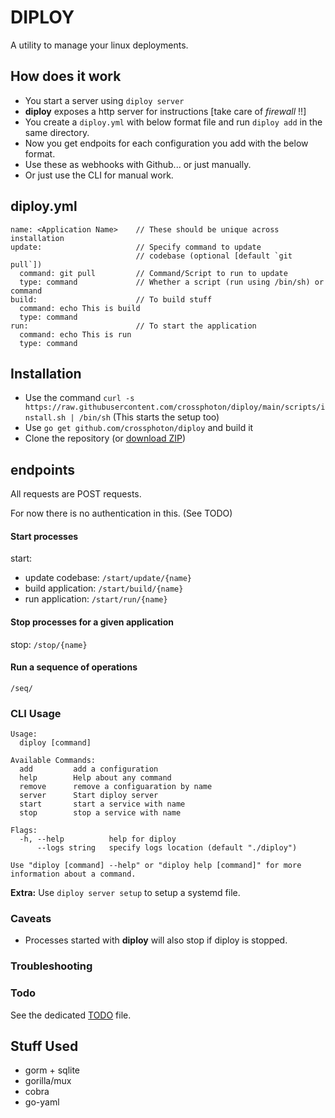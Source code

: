 # DIPLOY

A utility to manage your linux deployments.

## How does it work

- You start a server using `diploy server`
- **diploy** exposes a http server for instructions [take care of *firewall* !!]
- You create a `diploy.yml` with below format file and run `diploy add` in the same directory.
- Now you get endpoits for each configuration you add with the below format.
- Use these as webhooks with Github... or just manually.
- Or just use the CLI for manual work.

## diploy.yml

```
name: <Application Name>    // These should be unique across installation
update:                     // Specify command to update
                            // codebase (optional [default `git pull`])
  command: git pull         // Command/Script to run to update
  type: command             // Whether a script (run using /bin/sh) or command
build:                      // To build stuff
  command: echo This is build
  type: command
run:                        // To start the application
  command: echo This is run
  type: command
```
## Installation
- Use the command `curl -s https://raw.githubusercontent.com/crossphoton/diploy/main/scripts/install.sh | /bin/sh` (This starts the setup too)
- Use `go get github.com/crossphoton/diploy` and build it
- Clone the repository (or [download ZIP](https://github.com/crossphoton/diploy/archive/refs/heads/main.zip))

## endpoints
All requests are POST requests.

For now there is no authentication in this. (See TODO)

#### Start processes
start:
  - update codebase: `/start/update/{name}`
  - build application: `/start/build/{name}`
  - run application: `/start/run/{name}`

#### Stop processes for a given application
stop:
    `/stop/{name}`
  
#### Run a sequence of operations
  `/seq/`


### CLI Usage

```
Usage:
  diploy [command]

Available Commands:
  add         add a configuration
  help        Help about any command
  remove      remove a configuaration by name
  server      Start diploy server
  start       start a service with name
  stop        stop a service with name

Flags:
  -h, --help          help for diploy
      --logs string   specify logs location (default "./diploy")

Use "diploy [command] --help" or "diploy help [command]" for more information about a command.
```

**Extra:** Use `diploy server setup` to setup a systemd file.

### Caveats
- Processes started with **diploy** will also stop if diploy is stopped.

### Troubleshooting
### Todo
See the dedicated [TODO](./TODO.md) file.

## Stuff Used

- gorm + sqlite
- gorilla/mux
- cobra
- go-yaml